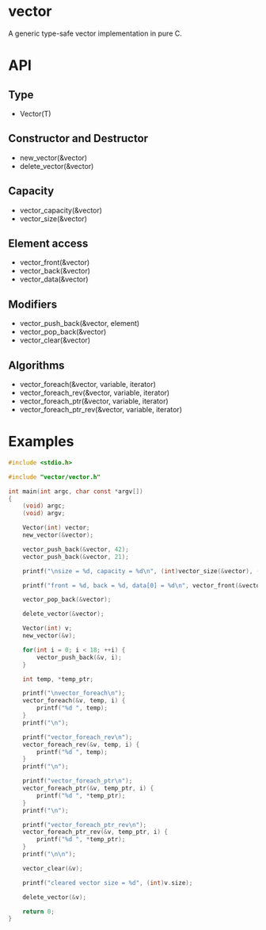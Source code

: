 # vector

A generic type-safe vector implementation in pure C.

# API

## Type
* Vector(T) 

## Constructor and Destructor
* new_vector(&vector)
* delete_vector(&vector)

## Capacity
* vector_capacity(&vector)
* vector_size(&vector)

## Element access
* vector_front(&vector)
* vector_back(&vector)
* vector_data(&vector)

## Modifiers
* vector_push_back(&vector, element)
* vector_pop_back(&vector)
* vector_clear(&vector)

## Algorithms
* vector_foreach(&vector, variable, iterator)
* vector_foreach_rev(&vector, variable, iterator)
* vector_foreach_ptr(&vector, variable, iterator)
* vector_foreach_ptr_rev(&vector, variable, iterator)

# Examples
```c
#include <stdio.h>

#include "vector/vector.h"

int main(int argc, char const *argv[])
{
    (void) argc;
    (void) argv;

    Vector(int) vector;
    new_vector(&vector);

    vector_push_back(&vector, 42);
    vector_push_back(&vector, 21);

    printf("\nsize = %d, capacity = %d\n", (int)vector_size(&vector), (int)vector_capacity(&vector));

    printf("front = %d, back = %d, data[0] = %d\n", vector_front(&vector), vector_back(&vector), vector_data(&vector)[0]);

    vector_pop_back(&vector);

    delete_vector(&vector);

    Vector(int) v;
    new_vector(&v);

    for(int i = 0; i < 18; ++i) {
        vector_push_back(&v, i);
    }

    int temp, *temp_ptr;

    printf("\nvector_foreach\n");
    vector_foreach(&v, temp, i) {
        printf("%d ", temp);
    }   
    printf("\n");

    printf("vector_foreach_rev\n");
    vector_foreach_rev(&v, temp, i) {
        printf("%d ", temp);
    }   
    printf("\n");

    printf("vector_foreach_ptr\n");
    vector_foreach_ptr(&v, temp_ptr, i) {
        printf("%d ", *temp_ptr);
    }   
    printf("\n");

    printf("vector_foreach_ptr_rev\n");
    vector_foreach_ptr_rev(&v, temp_ptr, i) {
        printf("%d ", *temp_ptr);
    }   
    printf("\n\n");

    vector_clear(&v);

    printf("cleared vector size = %d", (int)v.size);

    delete_vector(&v);

    return 0;
}

```
